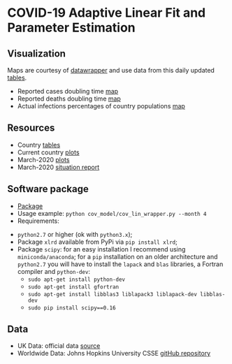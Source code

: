# COVID-19 Adaptive Linear Fit and Parameter Estimation

## Visualization

Maps are courtesy of [datawrapper](https://github.com/werner17/Covis?fbclid=IwAR19xnSaq57hdbWOX0ab-G1FVf2ScgFUd-iRla-1kfASwwhFZTF9k5KEnCQ) and use data from this daily updated [tables](https://github.com/valeriupredoi/COVID-19_LINEAR/blob/master/country_tables).

* Reported cases doubling time [map](https://datawrapper.dwcdn.net/kdAj6/9/?fbclid=IwAR13nerpt17JXOdQWyVn4WdTY22_W0gtNQq1BhgJfawvwQ6bJBbpNuXJcUU)
* Reported deaths doubling time [map](https://datawrapper.dwcdn.net/WQXRP/3/?fbclid=IwAR0d3ahh4Ylv3G1rsS-X_4O0cI5nTOTVMxSRqUeIJPEJXpaRZl4G8C5Zlfs)
* Actual infections percentages of country populations [map](https://datawrapper.dwcdn.net/foNWt/2/?fbclid=IwAR1Udpt4SW67r0jtPCdzJ17ZoXALbVli9WOoyfsx0U5emOndrYONAd2jnJY)

## Resources

* Country [tables](https://github.com/valeriupredoi/COVID-19_LINEAR/blob/master/country_tables)
* Current country [plots](https://github.com/valeriupredoi/COVID-19_LINEAR/blob/master/country_plots)
* March-2020 [plots](https://github.com/valeriupredoi/COVID-19_LINEAR/blob/master/country_plots_03-2020)
* March-2020 [situation report](https://github.com/valeriupredoi/COVID-19_LINEAR/blob/master/Situtaion_Report_March-2020.md)

## Software package

* [Package](https://github.com/valeriupredoi/COVID-19_LINEAR/blob/master/cov_model)
* Usage example: `python cov_model/cov_lin_wrapper.py --month 4`
* Requirements:
- `python2.7` or higher (ok with `python3.x`);
- Package `xlrd` available from PyPi via `pip install xlrd`;
- Package `scipy`: for an easy installation I recommend using `miniconda/anaconda`;
  for a `pip` installation on an older architecture and `python2.7` you will have
  to install the `lapack` and `blas` libraries, a Fortran compiler and `python-dev`:
  - `sudo apt-get install python-dev`
  - `sudo apt-get install gfortran`
  - `sudo apt-get install libblas3 liblapack3 liblapack-dev libblas-dev`
  - `sudo pip install scipy==0.16`

## Data

* UK Data: official data [source](https://www.gov.uk/government/publications/covid-19-track-coronavirus-cases)
* Worldwide Data: Johns Hopkins University CSSE [gitHub repository](https://github.com/CSSEGISandData/COVID-19/tree/master/csse_covid_19_data/csse_covid_19_daily_reports)
